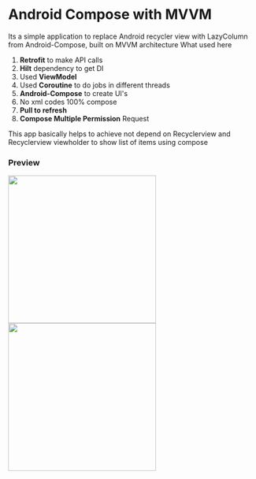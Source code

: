 # Android Compose with MVVM

Its a simple application  to replace Android recycler view with LazyColumn from Android-Compose, built on MVVM architecture
What used here


1. **Retrofit** to make API calls
2. **Hilt** dependency to get DI
3. Used **ViewModel**
4. Used **Coroutine** to do jobs in different threads
5. **Android-Compose** to create UI's
6. No xml codes 100% compose
7. **Pull to refresh**
8. **Compose Multiple Permission** Request


This app basically helps to achieve not depend on Recyclerview and Recyclerview viewholder to show list of items using compose


### Preview
 
<img src="https://github.com/sureshmaidaragi1919/ComposeLazyColumn/assets/28126457/8035ce47-412a-4d7b-8996-541496d1f27e" width="300">

<img src="https://github.com/sureshmaidaragi1919/ComposeLazyColumn/assets/28126457/6725ed32-5738-4ecd-8ec2-aed717831602" width="300">

